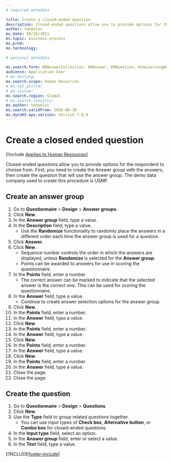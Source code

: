 ```yaml
--- 
# required metadata 
 
title: Create a closed-ended question
description: Closed-ended questions allow you to provide options for the respondent to choose from. 
author: twheeloc
ms.date: 08/26/2021
ms.topic: business-process 
ms.prod:  
ms.technology:  
 
# optional metadata 
 
ms.search.form: KMAnswerCollection, KMAnswer, KMQuestion, HcmLearningWorkspace  
audience: Application User 
# ms.devlang:  
ms.search.scope: Human Resources
# ms.tgt_pltfrm:  
# ms.custom:  
ms.search.region: Global
# ms.search.industry: 
ms.author: twheeloc
ms.search.validFrom: 2016-06-30 
ms.dyn365.ops.version: Version 7.0.0 
---
```

# Create a closed ended question

[!include [Applies to Human Resources](../includes/applies-to-hr.md)]



Closed-ended questions allow you to provide options for the respondent to choose from. First, you need to create the Answer group with the answers, then create the question that will use the answer group. The demo data company used to create this procedure is USMF.


## Create an answer group
1. Go to **Questionnaire** > **Design** > **Answer groups**.
2. Click **New**.
3. In the **Answer group** field, type a value.
4. In the **Description** field, type a value.
    * Use the **Randomize** functionality to randomly place the answers in a different order each time the answer group is used for a question.  
5. Click **Answer**.
6. Click **New**.
    * Sequence number controls the order in which the answers are displayed, unless **Randomize** is selected for the **Answer group**.  
    * Points can be awarded to answers for use in scoring the questionnaire.  
7. In the **Points** field, enter a number.
    * The correct answer can be marked to indicate that the selected answer is the correct one. This can be used for scoring the questionnaire.  
8. In the **Answer** field, type a value.
    * Continue to create answer selection options for the answer group.  
9. Click **New**.
10. In the **Points** field, enter a number.
11. In the **Answer** field, type a value.
12. Click **New**.
13. In the **Points** field, enter a number.
14. In the **Answer** field, type a value.
15. Click **New**.
16. In the **Points** field, enter a number.
17. In the **Answer** field, type a value.
18. Click **New**.
19. In the **Points** field, enter a number.
20. In the **Answer** field, type a value.
21. Close the page.
22. Close the page.

## Create the question
1. Go to **Questionnaire** > **Design** > **Questions**.
2. Click **New**.
3. Use the **Type** field to group related questions together.
    * You can use input types of **Check box**, **Alternative button**, or **Combo box** for closed-ended questions.  
4. In the **Input type** field, select an option.
5. In the **Answer group** field, enter or select a value.
6. In the **Text** field, type a value.



[!INCLUDE[footer-include](../includes/footer-banner.md)]

